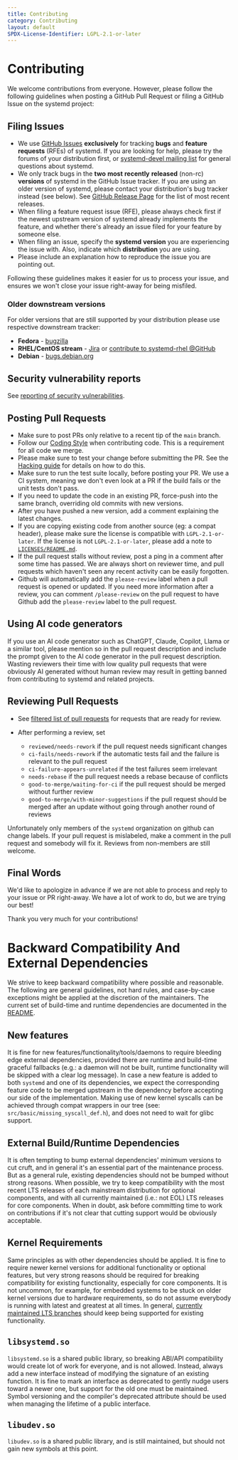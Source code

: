 ```yaml
---
title: Contributing
category: Contributing
layout: default
SPDX-License-Identifier: LGPL-2.1-or-later
---
```


# Contributing

We welcome contributions from everyone. However, please follow the following guidelines when posting a GitHub Pull Request or filing a GitHub Issue on the systemd project:

## Filing Issues

* We use [GitHub Issues](https://github.com/systemd/systemd/issues) **exclusively** for tracking **bugs** and **feature** **requests** (RFEs) of systemd.
  If you are looking for help, please try the forums of your distribution first, or [systemd-devel mailing list](https://lists.freedesktop.org/mailman/listinfo/systemd-devel) for general questions about systemd.
* We only track bugs in the **two** **most** **recently** **released** (non-rc) **versions** of systemd in the GitHub Issue tracker.
  If you are using an older version of systemd, please contact your distribution's bug tracker instead (see below).
  See [GitHub Release Page](https://github.com/systemd/systemd/releases) for the list of most recent releases.
* When filing a feature request issue (RFE), please always check first if the newest upstream version of systemd already implements the feature,
  and whether there's already an issue filed for your feature by someone else.
* When filing an issue, specify the **systemd** **version** you are experiencing the issue with. Also, indicate which **distribution** you are using.
* Please include an explanation how to reproduce the issue you are pointing out.

Following these guidelines makes it easier for us to process your issue, and ensures we won't close your issue right-away for being misfiled.

### Older downstream versions

For older versions that are still supported by your distribution please use respective downstream tracker:

* **Fedora** - [bugzilla](https://bugzilla.redhat.com/enter_bug.cgi?product=Fedora&component=systemd)
* **RHEL/CentOS stream** - [Jira](https://issues.redhat.com/secure/CreateIssueDetails!init.jspa?pid=12332745&issuetype=1&components=12380515&priority=10300) or [contribute to systemd-rhel @GitHub](https://github.com/redhat-plumbers#systemd)
* **Debian** - [bugs.debian.org](https://bugs.debian.org/cgi-bin/pkgreport.cgi?pkg=systemd)

## Security vulnerability reports

See [reporting of security vulnerabilities](https://systemd.io/SECURITY).

## Posting Pull Requests

* Make sure to post PRs only relative to a recent tip of the `main` branch.
* Follow our [Coding Style](https://systemd.io/CODING_STYLE) when contributing code. This is a requirement for all code we merge.
* Please make sure to test your change before submitting the PR. See the [Hacking guide](https://systemd.io/HACKING) for details on how to do this.
* Make sure to run the test suite locally, before posting your PR. We use a CI system, meaning we don't even look at a PR if the build fails or the unit tests don't pass.
* If you need to update the code in an existing PR, force-push into the same branch, overriding old commits with new versions.
* After you have pushed a new version, add a comment explaining the latest changes.
* If you are copying existing code from another source (eg: a compat header), please make sure the license is compatible with `LGPL-2.1-or-later`.
  If the license is not `LGPL-2.1-or-later`, please add a note to [`LICENSES/README.md`](https://github.com/systemd/systemd/blob/main/LICENSES/README.md).
* If the pull request stalls without review, post a ping in a comment after some time has passed.
  We are always short on reviewer time, and pull requests which haven't seen any recent activity can be easily forgotten.
* Github will automatically add the `please-review` label when a pull request is opened or updated.
  If you need more information after a review, you can comment `/please-review` on the pull request to have Github add the `please-review` label to the pull request.

## Using AI code generators

If you use an AI code generator such as ChatGPT, Claude, Copilot, Llama or a similar tool, please mention so
in the pull request description and include the prompt given to the AI code generator in the pull request
description. Wasting reviewers their time with low quality pull requests that were obviously AI generated
without human review may result in getting banned from contributing to systemd and related projects.

## Reviewing Pull Requests

* See [filtered list of pull requests](https://github.com/systemd/systemd/pulls?q=is%3Aopen+is%3Apr+-label%3A%22reviewed%2Fneeds-rework+%F0%9F%94%A8%22+-label%3Aneeds-rebase+-label%3Agood-to-merge%2Fwith-minor-suggestions+-label%3A%22good-to-merge%2Fwaiting-for-ci+%F0%9F%91%8D%22+-label%3Apostponed+-label%3A%22needs-reporter-feedback+%E2%9D%93%22+-label%3A%22dont-merge+%F0%9F%92%A3%22+-label%3A%22ci-fails%2Fneeds-rework+%F0%9F%94%A5%22+sort%3Aupdated-desc) for requests that are ready for review.
* After performing a review, set

  * `reviewed/needs-rework` if the pull request needs significant changes
  * `ci-fails/needs-rework` if the automatic tests fail and the failure is relevant to the pull request
  * `ci-failure-appears-unrelated` if the test failures seem irrelevant
  * `needs-rebase` if the pull request needs a rebase because of conflicts
  * `good-to-merge/waiting-for-ci` if the pull request should be merged without further review
  * `good-to-merge/with-minor-suggestions` if the pull request should be merged after an update without going through another round of reviews

Unfortunately only members of the `systemd` organization on github can change labels.
If your pull request is mislabeled, make a comment in the pull request and somebody will fix it.
Reviews from non-members are still welcome.

## Final Words

We'd like to apologize in advance if we are not able to process and reply to your issue or PR right-away. We have a lot of work to do, but we are trying our best!

Thank you very much for your contributions!

# Backward Compatibility And External Dependencies

We strive to keep backward compatibility where possible and reasonable.
The following are general guidelines, not hard rules, and case-by-case exceptions might be applied at the discretion of the maintainers.
The current set of build-time and runtime dependencies are documented in the [README](https://github.com/systemd/systemd/blob/main/README).

## New features

It is fine for new features/functionality/tools/daemons to require bleeding edge external dependencies, provided there
are runtime and build-time graceful fallbacks (e.g.: a daemon will not be built, runtime functionality will be skipped with a clear log message).
In case a new feature is added to both `systemd` and one of its dependencies, we expect the corresponding feature code to
be merged upstream in the dependency before accepting our side of the implementation.
Making use of new kernel syscalls can be achieved through compat wrappers in our tree (see: `src/basic/missing_syscall_def.h`),
and does not need to wait for glibc support.

## External Build/Runtime Dependencies

It is often tempting to bump external dependencies' minimum versions to cut cruft, and in general it's an essential part
of the maintenance process. But as a general rule, existing dependencies should not be bumped without strong
reasons. When possible, we try to keep compatibility with the most recent LTS releases of each mainstream distribution
for optional components, and with all currently maintained (i.e.: not EOL) LTS releases for core components. When in
doubt, ask before committing time to work on contributions if it's not clear that cutting support would be obviously
acceptable.

## Kernel Requirements

Same principles as with other dependencies should be applied. It is fine to require newer kernel versions for additional
functionality or optional features, but very strong reasons should be required for breaking compatibility for existing
functionality, especially for core components. It is not uncommon, for example, for embedded systems to be stuck on older
kernel versions due to hardware requirements, so do not assume everybody is running with latest and greatest at all times.
In general, [currently maintained LTS branches](https://www.kernel.org/category/releases.html) should keep being supported
for existing functionality.

## `libsystemd.so`

`libsystemd.so` is a shared public library, so breaking ABI/API compatibility would create lot of work for everyone, and is not allowed.
Instead, always add a new interface instead of modifying the signature of an existing function.
It is fine to mark an interface as deprecated to gently nudge users toward a newer one, but support for the old one must be maintained.
Symbol versioning and the compiler's deprecated attribute should be used when managing the lifetime of a public interface.

## `libudev.so`

`libudev.so` is a shared public library, and is still maintained, but should not gain new symbols at this point.
